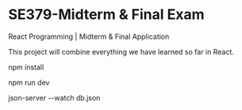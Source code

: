 # SE379-Midterm & Final Exam

React Programming | Midterm & Final Application

This project will combine everything we have learned so far in React.

npm install

npm run dev

json-server --watch db.json 
